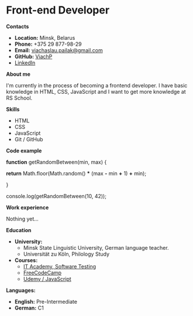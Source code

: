 # **Front-end Developer**

**Contacts**

- **Location:**  Minsk, Belarus
- **Phone:**  +375 29 877-98-29
- **Email:**  viachaslau.pailak@gmail.com
- **GitHub:**  [ViachP](https://github.com/ViachP)
- [LinkedIn](https://www.linkedin.com/feed/)

**About me**

I&#39;m currently in the process of becoming a frontend developer. I have basic knowledge in HTML, CSS, JavaScript and I want to get more knowledge at RS School.

**Skills**

- HTML
- CSS
- JavaScript
- Git / GitHub

**Code example**

**function** getRandomBetween(min, max) {

**return** Math.floor(Math.random() **\*** (max **-** min **+** 1) **+** min);

}

console.log(getRandomBetween(10, 42));

**Work experience**

Nothing yet…

**Education**

- **University:**
  - Minsk State Linguistic University, German language teacher.
  - Universität zu Köln, Philology Study
- **Courses:**
  - [IT Academy, Software Testing](https://www.it-academy.by/)
  - [FreeCodeCamp](https://www.freecodecamp.org/)
  - [Udemy / JavaScript](https://www.udemy.com/course/the-complete-javascript-course/)

**Languages:**

- **English:**  Pre-Intermediate
- **German:**  C1
